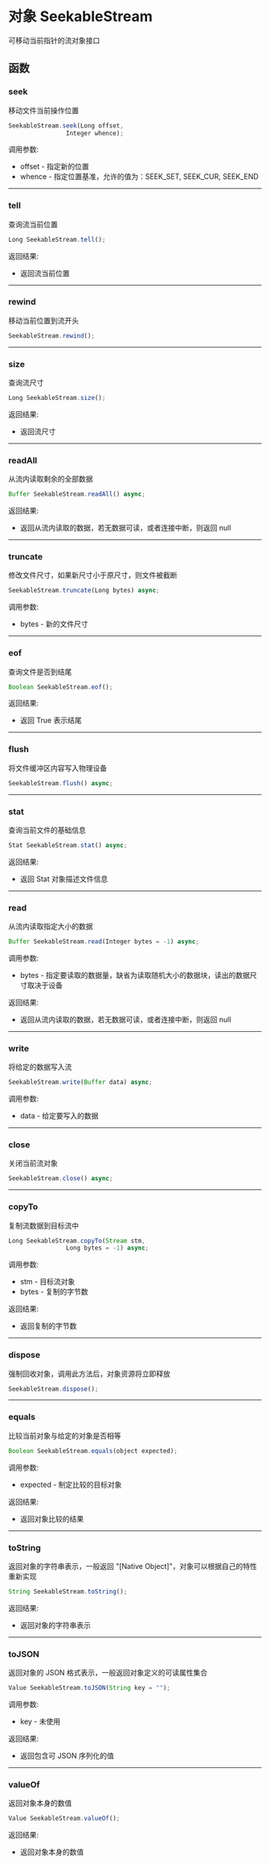 # 对象 SeekableStream
可移动当前指针的流对象接口

## 函数
        
### seek
移动文件当前操作位置
```JavaScript
SeekableStream.seek(Long offset,
                Integer whence);
```

调用参数:
* offset - 指定新的位置
* whence - 指定位置基准，允许的值为：SEEK_SET, SEEK_CUR, SEEK_END

--------------------------
### tell
查询流当前位置
```JavaScript
Long SeekableStream.tell();
```

返回结果:
* 返回流当前位置

--------------------------
### rewind
移动当前位置到流开头
```JavaScript
SeekableStream.rewind();
```

--------------------------
### size
查询流尺寸
```JavaScript
Long SeekableStream.size();
```

返回结果:
* 返回流尺寸

--------------------------
### readAll
从流内读取剩余的全部数据
```JavaScript
Buffer SeekableStream.readAll() async;
```

返回结果:
* 返回从流内读取的数据，若无数据可读，或者连接中断，则返回 null

--------------------------
### truncate
修改文件尺寸，如果新尺寸小于原尺寸，则文件被截断
```JavaScript
SeekableStream.truncate(Long bytes) async;
```

调用参数:
* bytes - 新的文件尺寸

--------------------------
### eof
查询文件是否到结尾
```JavaScript
Boolean SeekableStream.eof();
```

返回结果:
* 返回 True 表示结尾

--------------------------
### flush
将文件缓冲区内容写入物理设备
```JavaScript
SeekableStream.flush() async;
```

--------------------------
### stat
查询当前文件的基础信息
```JavaScript
Stat SeekableStream.stat() async;
```

返回结果:
* 返回 Stat 对象描述文件信息

--------------------------
### read
从流内读取指定大小的数据
```JavaScript
Buffer SeekableStream.read(Integer bytes = -1) async;
```

调用参数:
* bytes - 指定要读取的数据量，缺省为读取随机大小的数据块，读出的数据尺寸取决于设备

返回结果:
* 返回从流内读取的数据，若无数据可读，或者连接中断，则返回 null

--------------------------
### write
将给定的数据写入流
```JavaScript
SeekableStream.write(Buffer data) async;
```

调用参数:
* data - 给定要写入的数据

--------------------------
### close
关闭当前流对象
```JavaScript
SeekableStream.close() async;
```

--------------------------
### copyTo
复制流数据到目标流中
```JavaScript
Long SeekableStream.copyTo(Stream stm,
                Long bytes = -1) async;
```

调用参数:
* stm - 目标流对象
* bytes - 复制的字节数

返回结果:
* 返回复制的字节数

--------------------------
### dispose
强制回收对象，调用此方法后，对象资源将立即释放
```JavaScript
SeekableStream.dispose();
```

--------------------------
### equals
比较当前对象与给定的对象是否相等
```JavaScript
Boolean SeekableStream.equals(object expected);
```

调用参数:
* expected - 制定比较的目标对象

返回结果:
* 返回对象比较的结果

--------------------------
### toString
返回对象的字符串表示，一般返回 "[Native Object]"，对象可以根据自己的特性重新实现
```JavaScript
String SeekableStream.toString();
```

返回结果:
* 返回对象的字符串表示

--------------------------
### toJSON
返回对象的 JSON 格式表示，一般返回对象定义的可读属性集合
```JavaScript
Value SeekableStream.toJSON(String key = "");
```

调用参数:
* key - 未使用

返回结果:
* 返回包含可 JSON 序列化的值

--------------------------
### valueOf
返回对象本身的数值
```JavaScript
Value SeekableStream.valueOf();
```

返回结果:
* 返回对象本身的数值

